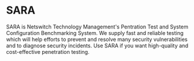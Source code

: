 # SARA

SARA is Netswitch Technology Management's Pentration Test and System Configuration Benchmarking System. We supply fast and reliable testing which will help efforts to prevent and resolve many security vulnerabilities and to diagnose security incidents. Use SARA if you want high-quality and cost-effective penetration testing.
